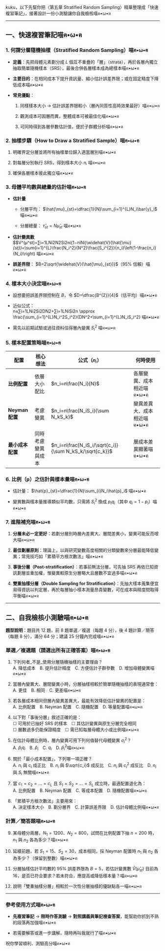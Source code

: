 kuku，以下先幫你把〈第五章 Stratified Random Sampling〉精華整理成「快速複習筆記」，接著設計一份小測驗讓你自我檢核喵ฅ•ω•ฅ

---

## 一、快速複習筆記喵ฅ•ω•ฅ

### 1. 何謂分層隨機抽樣（Stratified Random Sampling）喵ฅ•ω•ฅ

- **定義**：先把母體元素劃分成 _L_ 個互不重疊的「層」（strata），再於各層內獨立抽取簡單隨機樣本（SRS），最後合併各層樣本成為總樣本喵ฅ•ω•ฅ
    
- **主要目的**：在相同成本下提升資訊量、縮小估計誤差界限；或在固定精度下降低成本喵ฅ•ω•ฅ
    
- **常見優點**：
    
    1. 同樣樣本大小 → 估計誤差界限較小（層內同質性高時效果最好）喵ฅ•ω•ฅ
        
    2. 觀測成本可因層而異，整體成本可被最佳化喵ฅ•ω•ฅ
        
    3. 可同時得到各層參數估計值，便於子群體分析喵ฅ•ω•ฅ
        

### 2. 抽樣步驟（How to Draw a Stratified Sample）喵ฅ•ω•ฅ

1. 明確界定分層並將所有抽樣單位歸入適當層別喵ฅ•ω•ฅ
    
2. 對每層分別執行 SRS，得到樣本大小 _nᵢ_ 喵ฅ•ω•ฅ
    
3. 確保各層樣本彼此獨立喵ฅ•ω•ฅ
    

### 3. 母體平均數與總量的估計喵ฅ•ω•ฅ

- **估計量**
    
    - 分層平均： $\hat{\mu}_{st}=\dfrac{1}{N}\sum_{i=1}^{L}N_i\bar{y}_i$ 喵ฅ•ω•ฅ
        
    - 分層總量： $\hat{\tau}_{st}=N\hat{\mu}_{st}$ 喵ฅ•ω•ฅ
        
- **估計變異數**  
    $$V^(μ^st)=∑i=1LNi2N2Si2ni(1−niNi)\widehat{V}(\hat{\mu}_{st})=\sum_{i=1}^{L}\frac{N_i^2}{N^2}\frac{S_i^{2}}{n_i}\left(1-\frac{n_i}{N_i}\right) 喵ฅ•ω•ฅ
    
- **誤差界限**： $B=2\sqrt{\widehat{V}(\hat{\mu}_{st})}$（95% 信賴）喵ฅ•ω•ฅ
    

### 4. 樣本大小決定喵ฅ•ω•ฅ

- 設想要把誤差界限控制在 _B_，令 $D=\dfrac{B^{2}}{4}$（估平均）喵ฅ•ω•ฅ
    
- 近似公式：  
    n≈∑i=1LNi2Si2DN2+∑i=1LNiSi2n \approx \frac{\sum_{i=1}^{L}N_i^2S_i^2}{DN^2+\sum_{i=1}^{L}N_iS_i^2} 喵ฅ•ω•ฅ
    
- 需先以前期試驗或過往資料估得層內變異 $S_i^2$ 喵ฅ•ω•ฅ
    

### 5. 樣本配置策略喵ฅ•ω•ฅ

|配置|核心想法|公式（_nᵢ_）|何時使用|
|---|---|---|---|
|**比例配置**|依層大小配比|$n_i=n\frac{N_i}{N}$|各層變異、成本相近喵ฅ•ω•ฅ|
|**Neyman 配置**|考慮變異|$n_i=n\frac{N_iS_i}{\sum N_kS_k}$|變異差異大、成本相近喵ฅ•ω•ฅ|
|**最小成本配置**|同時考慮變異與成本|$n_i=n\frac{N_iS_i/\sqrt{c_i}}{\sum N_kS_k/\sqrt{c_k}}$|層成本差異顯著喵ฅ•ω•ฅ|

### 6. 比例（p）之估計與樣本量喵ฅ•ω•ฅ

- 估計量： $\hat{p}_{st}=\dfrac{1}{N}\sum_{i}N_i\hat{p}_i$ 喵ฅ•ω•ฅ
    
- 變異數與樣本量推導類似平均數，只需將 $S_i^{2}$ 換成 $p_iq_i$（其中 $q_i=1-p_i$）喵ฅ•ω•ฅ
    

### 7. 進階補充喵ฅ•ω•ฅ

1. **分層未必一定更好**：若劃分層別時層內差異大、層間差異小，變異可能反而增大喵ฅ•ω•ฅ
    
2. **最佳劃層原則**：理論上，以與研究變數高度相關的分類變數來分層最能降低變異；常見技巧如「累積平方根次數法」喵ฅ•ω•ฅ
    
3. **事後分層（Post-stratification）**：若事前無法分層，可先抽 SRS 再依已知資訊劃層並重加權，惟變異較原生分層略大且層數不宜過多喵ฅ•ω•ฅ
    
4. **雙重抽樣分層（Double Sampling for Stratification）**：先抽大樣本蒐集便宜易得資訊以判定層，再於每層抽小樣本測量昂貴變數，可在成本與精度間取得平衡喵ฅ•ω•ฅ
    

---

## 二、自我檢核小測驗喵ฅ•ω•ฅ

**題型說明**：題目共 12 題，前 8 題單選／複選（每題 4 分），後 4 題計算／簡答（每題 8 分），滿分 64 分；建議 25 分鐘內完成喵ฅ•ω•ฅ

### 單選／複選題（請選出所有正確答案）喵ฅ•ω•ฅ

1. 下列何者_不是_使用分層隨機抽樣的主要理由？  
    A. 降低成本 B. 提升估計精度 C. 方便估計子群參數 D. 增加母體變異喵ฅ•ω•ฅ
    
2. 當層內變異大、層間變異小時，分層抽樣相較於簡單隨機抽樣的表現通常會：  
    A. 更佳 B. 相同 C. 更差喵ฅ•ω•ฅ
    
3. 若各層成本相同但層內變異差異大，最能有效降低估計變異的配置是：  
    A. 比例配置 B. Neyman 配置 C. 隨機配置 D. 等量配置喵ฅ•ω•ฅ
    
4. 以下對「事後分層」敘述正確的是：  
    ☐ 可用於已抽好 SRS 的樣本 ☐ 其估計變異與原生分層完全相同  
    ☐ 層數過多仍能保證精度 ☐ 需已知每層母體大小或比例喵ฅ•ω•ฅ
    
5. 在估計母體比例時，層內變異可用下列何值替代母體變異 $\sigma_i^{2}$？  
    A. $\hat{p}_iq_i$ B. $\hat{p}_i$ C. $q_i$ D. $\hat{p}_i^2$喵ฅ•ω•ฅ
    
6. 關於「最小成本配置」，下列哪一項正確？  
    A. $n_i$ 與 $c_i$ 成正比 B. $n_i$ 與 $\sqrt{c_i}$ 成反比 C. $n_i$ 與 $c_i^2$ 成反比 D. $n_i$ 與 $S_i$ 無關喵ฅ•ω•ฅ
    
7. 當 $c_1=c_2=\dots=c_L$ 且 $S_1=S_2=\dots=S_L$ 成立時，最適配置退化為：  
    A. 比例配置 B. Neyman 配置 C. 等成本配置 D. 隨機配置喵ฅ•ω•ฅ
    
8. 「累積平方根次數法」主要用來：  
    A. 決定樣本大小 B. 劃分層界 C. 計算誤差界限 D. 估計母體比例喵ฅ•ω•ฅ
    

### 計算／簡答題喵ฅ•ω•ฅ

9. 某母體分兩層，$N_1=1200$、$N_2=800$，試問在比例配置下抽 $n=200$ 時，$n_1$ 與 $n_2$ 各為多少？喵ฅ•ω•ฅ
    
10. 延續前題，若 $S_1=15$、$S_2=30$，成本相同，採 Neyman 配置時 $n_1$ 與 $n_2$ 各為多少？（保留到整數）喵ฅ•ω•ฅ
    
11. 分層抽樣估計平均數的 95% 誤差界限為 $B=5$，若估計變異數 $\widehat{V}(\hat{\mu}_{st})$ 目前為 16，是否已符合要求？若未符合，應提高或降低樣本量？喵ฅ•ω•ฅ
    
12. 說明「雙重抽樣分層」相較於一次性分層抽樣的優缺點各一喵ฅ•ω•ฅ
    

---

### 參考使用方式喵ฅ•ω•ฅ

- **先複習筆記** → **限時作答測驗** → **對照講義與筆記檢查答案**，能幫助你抓到不熟的段落再加強喵ฅ•ω•ฅ
    
- 若需要解答或進一步講解，隨時再叫我就行了喵ฅ•ω•ฅ
    

祝你學習順利、測驗高分喵ฅ•ω•ฅ